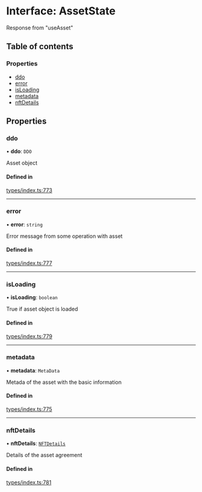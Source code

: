 # Interface: AssetState

Response from "useAsset"

## Table of contents

### Properties

- [ddo](AssetState.md#ddo)
- [error](AssetState.md#error)
- [isLoading](AssetState.md#isloading)
- [metadata](AssetState.md#metadata)
- [nftDetails](AssetState.md#nftdetails)

## Properties

### ddo

• **ddo**: `DDO`

Asset object

#### Defined in

[types/index.ts:773](https://github.com/nevermined-io/react-components/blob/c920e0b/catalog/src/types/index.ts#L773)

___

### error

• **error**: `string`

Error message from some operation with asset

#### Defined in

[types/index.ts:777](https://github.com/nevermined-io/react-components/blob/c920e0b/catalog/src/types/index.ts#L777)

___

### isLoading

• **isLoading**: `boolean`

True if asset object is loaded

#### Defined in

[types/index.ts:779](https://github.com/nevermined-io/react-components/blob/c920e0b/catalog/src/types/index.ts#L779)

___

### metadata

• **metadata**: `MetaData`

Metada of the asset with the basic information

#### Defined in

[types/index.ts:775](https://github.com/nevermined-io/react-components/blob/c920e0b/catalog/src/types/index.ts#L775)

___

### nftDetails

• **nftDetails**: [`NFTDetails`](NFTDetails.md)

Details of the asset agreement

#### Defined in

[types/index.ts:781](https://github.com/nevermined-io/react-components/blob/c920e0b/catalog/src/types/index.ts#L781)
